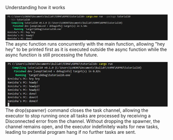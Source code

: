 Understanding how it works

![alt text](image.png)
The async function runs concurrently with the main function, allowing "hey hey" to be printed first as it is executed outside the async function while the async function is still processing the future.


![alt text](image-1.png)
The drop(spawner) command closes the task channel, allowing the executor to stop running once all tasks are processed by receiving a Disconnected error from the channel. Without dropping the spawner, the channel remains open, and the executor indefinitely waits for new tasks, leading to potential program hang if no further tasks are sent. 